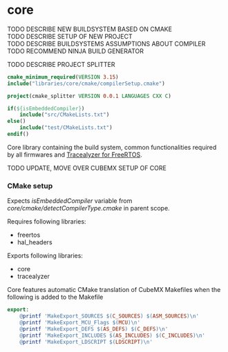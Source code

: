 # core
TODO DESCRIBE NEW BUILDSYSTEM BASED ON CMAKE  
TODO DESCRIBE SETUP OF NEW PROJECT   
TODO DESCRIBE BUILDSYSTEMS ASSUMPTIONS ABOUT COMPILER  
TODO RECOMMEND NINJA BUILD GENERATOR  


TODO DESCRIBE PROJECT SPLITTER
```cmake
cmake_minimum_required(VERSION 3.15)
include("libraries/core/cmake/compilerSetup.cmake")

project(cmake_splitter VERSION 0.0.1 LANGUAGES CXX C)

if(${isEmbeddedCompiler})
    include("src/CMakeLists.txt")
else()
    include("test/CMakeLists.txt")
endif()
```

Core library containing the build system, common functionalities required by all firmwares and [Tracealyzer for FreeRTOS](https://percepio.com/tz/freertostrace/).

TODO UPDATE, MOVE OVER CUBEMX SETUP OF CORE

### CMake setup

Expects *isEmbeddedCompiler* variable from *core/cmake/detectCompilerType.cmake* in parent scope.

Requires following libraries:

- freertos
- hal_headers

Exports following libraries:

- core
- tracealyzer

Core features automatic CMake translation of CubeMX Makefiles when the following is added to the Makefile

```makefile
export:
	@printf 'MakeExport_SOURCES $(C_SOURCES) $(ASM_SOURCES)\n'
	@printf 'MakeExport_MCU_Flags $(MCU)\n'
	@printf 'MakeExport_DEFS $(AS_DEFS) $(C_DEFS)\n'
	@printf 'MakeExport_INCLUDES $(AS_INCLUDES) $(C_INCLUDES)\n'
	@printf 'MakeExport_LDSCRIPT $(LDSCRIPT)\n'
```